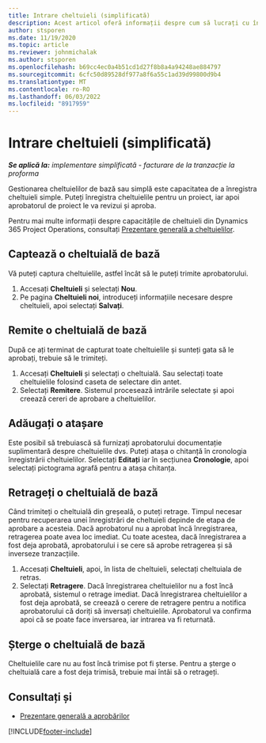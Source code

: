 ```yaml
---
title: Intrare cheltuieli (simplificată)
description: Acest articol oferă informații despre cum să lucrați cu înregistrarea cheltuielilor într-o implementare simplă.
author: stsporen
ms.date: 11/19/2020
ms.topic: article
ms.reviewer: johnmichalak
ms.author: stsporen
ms.openlocfilehash: b69cc4ec0a4b51cd1d27f8b8a4a94248ae884797
ms.sourcegitcommit: 6cfc50d89528df977a8f6a55c1ad39d99800d9b4
ms.translationtype: MT
ms.contentlocale: ro-RO
ms.lasthandoff: 06/03/2022
ms.locfileid: "8917959"
---
```

# <a name="expense-entry-lite"></a>Intrare cheltuieli (simplificată)

_**Se aplică la:** implementare simplificată - facturare de la tranzacție la proforma_

Gestionarea cheltuielilor de bază sau simplă este capacitatea de a înregistra cheltuieli simple. Puteți înregistra cheltuielile pentru un proiect, iar apoi aprobatorul de proiect le va revizui și aproba.

Pentru mai multe informații despre capacitățile de cheltuieli din Dynamics 365 Project Operations, consultați [Prezentare generală a cheltuielilor](expense-overview.md).

## <a name="capture-a-basic-expense"></a>Captează o cheltuială de bază

Vă puteți captura cheltuielile, astfel încât să le puteți trimite aprobatorului.

1. Accesați **Cheltuieli** și selectați **Nou**.
2. Pe pagina **Cheltuieli noi**, introduceți informațiile necesare despre cheltuieli, apoi selectați **Salvați**.

## <a name="submit-a-basic-expense"></a>Remite o cheltuială de bază

După ce ați terminat de capturat toate cheltuielile și sunteți gata să le aprobați, trebuie să le trimiteți.

1. Accesați **Cheltuieli** și selectați o cheltuială. Sau selectați toate cheltuielile folosind caseta de selectare din antet.
2. Selectați **Remitere**. Sistemul procesează intrările selectate și apoi creează cereri de aprobare a cheltuielilor.

## <a name="add-an-attachment"></a>Adăugați o atașare

Este posibil să trebuiască să furnizați aprobatorului documentație suplimentară despre cheltuielile dvs. Puteți atașa o chitanță în cronologia înregistrării cheltuielilor. Selectați **Editați** iar în secțiunea **Cronologie**, apoi selectați pictograma agrafă pentru a atașa chitanța.

## <a name="recall-a-basic-expense"></a>Retrageți o cheltuială de bază

Când trimiteți o cheltuială din greșeală, o puteți retrage. Timpul necesar pentru recuperarea unei înregistrări de cheltuieli depinde de etapa de aprobare a acesteia.  Dacă aprobatorul nu a aprobat încă înregistrarea, retragerea poate avea loc imediat. Cu toate acestea, dacă înregistrarea a fost deja aprobată, aprobatorului i se cere să aprobe retragerea și să inverseze tranzacțiile.

1. Accesați **Cheltuieli**, apoi, în lista de cheltuieli, selectați cheltuiala de retras.
2. Selectați **Retragere**. Dacă înregistrarea cheltuielilor nu a fost încă aprobată, sistemul o retrage imediat. Dacă înregistrarea cheltuielilor a fost deja aprobată, se creează o cerere de retragere pentru a notifica aprobatorului că doriți să inversați cheltuielile. Aprobatorul va confirma apoi că se poate face inversarea, iar intrarea va fi returnată.

## <a name="delete-a-basic-expense"></a>Șterge o cheltuială de bază

Cheltuielile care nu au fost încă trimise pot fi șterse. Pentru a șterge o cheltuială care a fost deja trimisă, trebuie mai întâi să o retrageți.

## <a name="see-also"></a>Consultați și

- [Prezentare generală a aprobărilor](../approvals/approvals-overview.md)


[!INCLUDE[footer-include](../includes/footer-banner.md)]